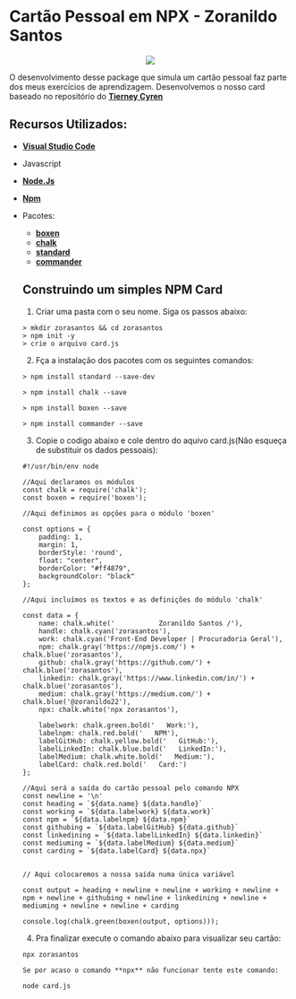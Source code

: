 # Cartão Pessoal em NPX - Zoranildo Santos

<p align="center">
  <img src="https://res.cloudinary.com/doampncx5/image/upload/v1569548523/Capturar.png"/>  
</p>

O desenvolvimento desse package que simula um cartão pessoal faz parte dos meus exercícios de aprendizagem. Desenvolvemos o nosso card baseado 
no repositório do **[Tierney Cyren](https://twitter.com/bitandbang)**

## Recursos Utilizados:

- **[Visual Studio Code](http://bit.ly/2KoflJH)**
- Javascript
- **[Node.Js](https://nodejs.org/en/)**
- **[Npm](https://www.npmjs.com/)**
- Pacotes:
    - **[boxen](https://www.npmjs.com/package/boxen)**
    - **[chalk](https://www.npmjs.com/package/chalk)**
    - **[standard](https://www.npmjs.com/package/standard)**
    - **[commander](https://www.npmjs.com/package/commander)**
    
    ## Construindo um simples NPM Card
    
    1. Criar uma pasta com o seu nome. Siga os passos abaixo:
    
    ```  
    > mkdir zorasantos && cd zorasantos
    > npm init -y
    > crie o arquivo card.js
    ```
    2. Fça a instalação dos pacotes com os seguintes comandos:
    
    ```
    > npm install standard --save-dev
    ```

    ```
    > npm install chalk --save
    ```

    ```
    > npm install boxen --save
    ```

    ```
    > npm install commander --save
    ```
    3. Copie o codigo abaixo e cole dentro do aquivo card.js(Não esqueça de substituir os dados pessoais):
    ```
    #!/usr/bin/env node

    //Aqui declaramos os módulos
    const chalk = require('chalk');
    const boxen = require('boxen');

    //Aqui definimos as opções para o módulo 'boxen'

    const options = {
        padding: 1,
        margin: 1,
        borderStyle: 'round',
        float: "center",
        borderColor: "#ff4879",
        backgroundColor: "black"
    };

    //Aqui incluímos os textos e as definições do módulo 'chalk'

    const data = {
        name: chalk.white('           Zoranildo Santos /'),
        handle: chalk.cyan('zorasantos'),
        work: chalk.cyan('Front-End Developer | Procuradoria Geral'),
        npm: chalk.gray('https://npmjs.com/') + chalk.blue('zorasantos'),
        github: chalk.gray('https://github.com/') + chalk.blue('zorasantos'),
        linkedin: chalk.gray('https://www.linkedin.com/in/') + chalk.blue('zorasantos'),
        medium: chalk.gray('https://medium.com/') + chalk.blue('@zoranildo22'),
        npx: chalk.white('npx zorasantos'),

        labelwork: chalk.green.bold('   Work:'),
        labelnpm: chalk.red.bold('   NPM'),
        labelGitHub: chalk.yellow.bold('   GitHub:'),
        labelLinkedIn: chalk.blue.bold('   LinkedIn:'),
        labelMedium: chalk.white.bold('   Medium:'),
        labelCard: chalk.red.bold('   Card:')
    };

    //Aqui será a saída do cartão pessoal pelo comando NPX
    const newline = '\n'
    const heading = `${data.name} ${data.handle}`
    const working = `${data.labelwork} ${data.work}`
    const npm = `${data.labelnpm} ${data.npm}`
    const githubing = `${data.labelGitHub} ${data.github}`
    const linkedining = `${data.labelLinkedIn} ${data.linkedin}`
    const mediuming = `${data.labelMedium} ${data.medium}`
    const carding = `${data.labelCard} ${data.npx}`


    // Aqui colocaremos a nossa saída numa única variável

    const output = heading + newline + newline + working + newline + npm + newline + githubing + newline + linkedining + newline + mediuming + newline + newline + carding

    console.log(chalk.green(boxen(output, options)));
    ```
    4. Pra finalizar execute o comando abaixo para visualizar seu cartão:
    
    ```
    npx zorasantos
    ```
      
      Se por acaso o comando **npx** não funcionar tente este comando:
    
    ```
    node card.js
    ```
    

